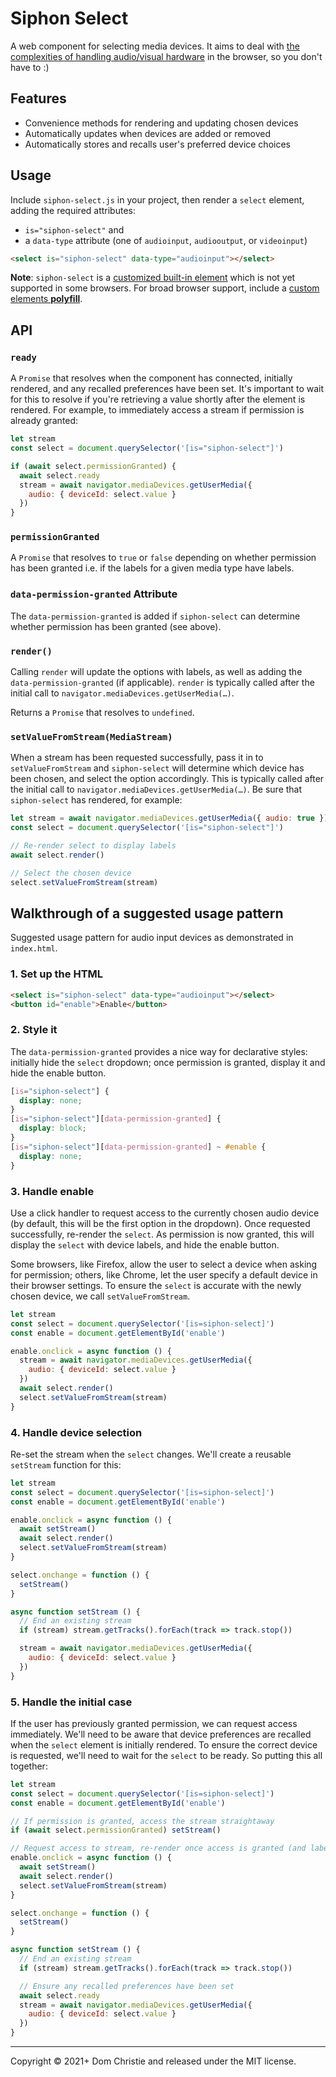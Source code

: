 # Siphon Select

A web component for selecting media devices. It aims to deal with [the complexities of handling audio/visual hardware](https://dev.to/lazerwalker/why-video-chat-is-a-hard-technical-problem-43gj#problem-1-accessing-av-hardware) in the browser, so you don't have to :)

## Features

- Convenience methods for rendering and updating chosen devices
- Automatically updates when devices are added or removed
- Automatically stores and recalls user's preferred device choices

## Usage

Include `siphon-select.js` in your project, then render a `select` element, adding the required attributes:

- `is="siphon-select"` and
- a `data-type` attribute (one of `audioinput`, `audiooutput`, or `videoinput`)

```html
<select is="siphon-select" data-type="audioinput"></select>
```

**Note**: `siphon-select` is a [customized built-in element](https://developer.mozilla.org/en-US/docs/Web/Web_Components/Using_custom_elements#customized_built-in_elements) which is not yet supported in some browsers. For broad browser support, include a [custom elements **polyfill**](https://github.com/ungap/custom-elements).

## API

### `ready`

A `Promise` that resolves when the component has connected, initially rendered, and any recalled preferences have been set. It's important to wait for this to resolve if you're retrieving a value shortly after the element is rendered. For example, to immediately access a stream if permission is already granted:

```js
let stream
const select = document.querySelector('[is="siphon-select"]')

if (await select.permissionGranted) {
  await select.ready
  stream = await navigator.mediaDevices.getUserMedia({
    audio: { deviceId: select.value }
  })
}
```

### `permissionGranted`

A `Promise` that resolves to `true` or `false` depending on whether permission has been granted i.e. if the labels for a given media type have labels.

### `data-permission-granted` Attribute

The `data-permission-granted` is added if `siphon-select` can determine whether permission has been granted (see above).

### `render()`

Calling `render` will update the options with labels, as well as adding the `data-permission-granted` (if applicable). `render` is typically called after the initial call to `navigator.mediaDevices.getUserMedia(…)`.

Returns a `Promise` that resolves to `undefined`.

### `setValueFromStream(MediaStream)`

When a stream has been requested successfully, pass it in to `setValueFromStream` and `siphon-select` will determine which device has been chosen, and select the option accordingly. This is typically called after the initial call to `navigator.mediaDevices.getUserMedia(…)`. Be sure that `siphon-select` has rendered, for example:

```js
let stream = await navigator.mediaDevices.getUserMedia({ audio: true })
const select = document.querySelector('[is="siphon-select"]')

// Re-render select to display labels
await select.render()

// Select the chosen device
select.setValueFromStream(stream)
```

## Walkthrough of a suggested usage pattern

Suggested usage pattern for audio input devices as demonstrated in `index.html`.

### 1. Set up the HTML

```html
<select is="siphon-select" data-type="audioinput"></select>
<button id="enable">Enable</button>
```

### 2. Style it

The `data-permission-granted` provides a nice way for declarative styles: initially hide the `select` dropdown; once permission is granted, display it and hide the enable button.

```css
[is="siphon-select"] {
  display: none;
}
[is="siphon-select"][data-permission-granted] {
  display: block;
}
[is="siphon-select"][data-permission-granted] ~ #enable {
  display: none;
}
```

### 3. Handle enable

Use a click handler to request access to the currently chosen audio device (by default, this will be the first option in the dropdown). Once requested successfully, re-render the `select`. As permission is now granted, this will display the `select` with device labels, and hide the enable button.

Some browsers, like Firefox, allow the user to select a device when asking for permission; others, like Chrome, let the user specify a default device in their browser settings. To ensure the `select` is accurate with the newly chosen device, we call `setValueFromStream`.

```js
let stream
const select = document.querySelector('[is=siphon-select]')
const enable = document.getElementById('enable')

enable.onclick = async function () {
  stream = await navigator.mediaDevices.getUserMedia({
    audio: { deviceId: select.value }
  })
  await select.render()
  select.setValueFromStream(stream)
}
```

### 4. Handle device selection

Re-set the stream when the `select` changes. We'll create a reusable `setStream` function for this:

```js
let stream
const select = document.querySelector('[is=siphon-select]')
const enable = document.getElementById('enable')

enable.onclick = async function () {
  await setStream()
  await select.render()
  select.setValueFromStream(stream)
}

select.onchange = function () {
  setStream()
}

async function setStream () {
  // End an existing stream
  if (stream) stream.getTracks().forEach(track => track.stop())

  stream = await navigator.mediaDevices.getUserMedia({
    audio: { deviceId: select.value }
  })
}
```

### 5. Handle the initial case

If the user has previously granted permission, we can request access immediately. We'll need to be aware that device preferences are recalled when the `select` element is initially rendered. To ensure the correct device is requested, we'll need to wait for the `select` to be ready. So putting this all together:

```js
let stream
const select = document.querySelector('[is=siphon-select]')
const enable = document.getElementById('enable')

// If permission is granted, access the stream straightaway
if (await select.permissionGranted) setStream()

// Request access to stream, re-render once access is granted (and labels are available), then set the value
enable.onclick = async function () {
  await setStream()
  await select.render()
  select.setValueFromStream(stream)
}

select.onchange = function () {
  setStream()
}

async function setStream () {
  // End an existing stream
  if (stream) stream.getTracks().forEach(track => track.stop())

  // Ensure any recalled preferences have been set
  await select.ready
  stream = await navigator.mediaDevices.getUserMedia({
    audio: { deviceId: select.value }
  })
}
```

---

Copyright © 2021+ Dom Christie and released under the MIT license.
